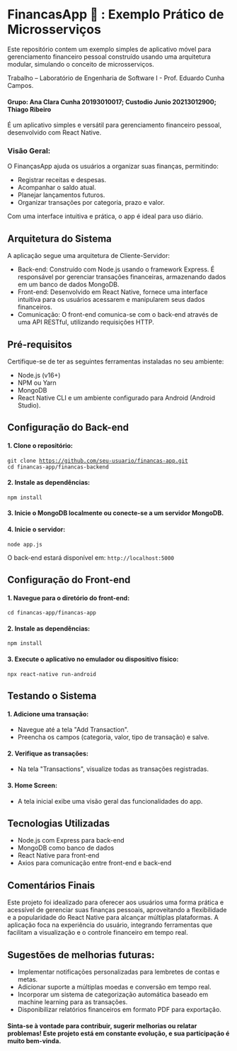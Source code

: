 # FinancasApp 🤑 : Exemplo Prático de Microsserviços

Este repositório contem um exemplo simples de aplicativo móvel para gerenciamento financeiro pessoal construído usando uma arquitetura modular, simulando o conceito de microsserviços.

Trabalho – Laboratório de Engenharia de Software I - Prof. Eduardo Cunha Campos.

#### Grupo: Ana Clara Cunha 20193010017; Custodio Junio 20213012900; Thiago Ribeiro
       
É um aplicativo simples e versátil para gerenciamento financeiro pessoal, desenvolvido com React Native.

### Visão Geral:
O FinançasApp ajuda os usuários a organizar suas finanças, permitindo:
* Registrar receitas e despesas.
* Acompanhar o saldo atual.
* Planejar lançamentos futuros.
* Organizar transações por categoria, prazo e valor.

Com uma interface intuitiva e prática, o app é ideal para uso diário.

## Arquitetura do Sistema
A aplicação segue uma arquitetura de Cliente-Servidor:

* Back-end: Construído com Node.js usando o framework Express. É responsável por gerenciar transações financeiras, armazenando dados em um banco de dados MongoDB.
* Front-end: Desenvolvido em React Native, fornece uma interface intuitiva para os usuários acessarem e manipularem seus dados financeiros.
* Comunicação: O front-end comunica-se com o back-end através de uma API RESTful, utilizando requisições HTTP.

## Pré-requisitos
Certifique-se de ter as seguintes ferramentas instaladas no seu ambiente:

* Node.js (v16+)
* NPM ou Yarn
* MongoDB
* React Native CLI e um ambiente configurado para Android (Android Studio).

## Configuração do Back-end
#### 1. Clone o repositório:
   
<code>git clone https://github.com/seu-usuario/financas-app.git
cd financas-app/financas-backend</code>

#### 2. Instale as dependências:

<code>npm install</code>

#### 3. Inicie o MongoDB localmente ou conecte-se a um servidor MongoDB.

#### 4. Inicie o servidor:

<code>node app.js</code>

O back-end estará disponível em: <code>http://localhost:5000</code>

## Configuração do Front-end

#### 1. Navegue para o diretório do front-end:

<code>cd financas-app/financas-app</code>

#### 2. Instale as dependências:

<code>npm install</code>

#### 3. Execute o aplicativo no emulador ou dispositivo físico:

<code>npx react-native run-android</code>

## Testando o Sistema

#### 1. Adicione uma transação:
* Navegue até a tela "Add Transaction".
* Preencha os campos (categoria, valor, tipo de transação) e salve.

#### 2. Verifique as transações:
* Na tela "Transactions", visualize todas as transações registradas.

#### 3. Home Screen:
* A tela inicial exibe uma visão geral das funcionalidades do app.

## Tecnologias Utilizadas
* Node.js com Express para back-end
* MongoDB como banco de dados
* React Native para front-end
* Axios para comunicação entre front-end e back-end

## Comentários Finais

Este projeto foi idealizado para oferecer aos usuários uma forma prática e acessível de gerenciar suas finanças pessoais, aproveitando a flexibilidade e a popularidade do React Native para alcançar múltiplas plataformas. 
A aplicação foca na experiência do usuário, integrando ferramentas que facilitam a visualização e o controle financeiro em tempo real.

## Sugestões de melhorias futuras:
* Implementar notificações personalizadas para lembretes de contas e metas.
* Adicionar suporte a múltiplas moedas e conversão em tempo real.
* Incorporar um sistema de categorização automática baseado em machine learning para as transações.
* Disponibilizar relatórios financeiros em formato PDF para exportação.


#### Sinta-se à vontade para contribuir, sugerir melhorias ou relatar problemas! Este projeto está em constante evolução, e sua participação é muito bem-vinda.


